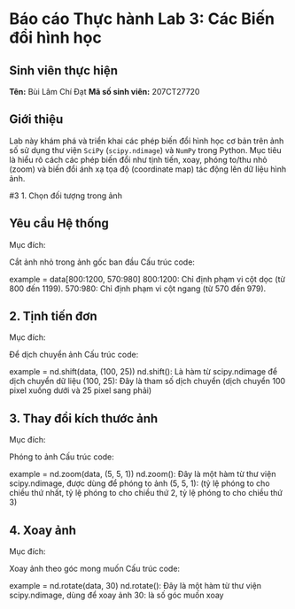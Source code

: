 # Báo cáo Thực hành Lab 3: Các Biến đổi hình học

## Sinh viên thực hiện
**Tên:** Bùi Lâm Chí Đạt
**Mã số sinh viên:** 207CT27720

## Giới thiệu
Lab này khám phá và triển khai các phép biến đổi hình học cơ bản trên ảnh số sử dụng thư viện `SciPy` (`scipy.ndimage`) và `NumPy` trong Python. Mục tiêu là hiểu rõ cách các phép biến đổi như tịnh tiến, xoay, phóng to/thu nhỏ (zoom) và biến đổi ánh xạ tọa độ (coordinate map) tác động lên dữ liệu hình ảnh.


#3 1. Chọn đối tượng trong ảnh
 
## Yêu cầu Hệ thống
Mục đích:

Cắt ảnh nhỏ trong ảnh gốc ban đầu
Cấu trúc code:

example = data[800:1200, 570:980]
800:1200: Chỉ định phạm vi cột dọc (từ 800 đến 1199).
570:980: Chỉ định phạm vi cột ngang (từ 570 đến 979).

## 2. Tịnh tiến đơn
Mục đích:

Để dịch chuyển ảnh
Cấu trúc code:

example = nd.shift(data, (100, 25))
nd.shift(): Là hàm từ scipy.ndimage để dịch chuyển dữ liệu
(100, 25): Đây là tham số dịch chuyển (dịch chuyển 100 pixel xuống dưới và 25 pixel sang phải)

## 3. Thay đổi kích thước ảnh
Mục đích:

Phóng to ảnh
Cấu trúc code:

example = nd.zoom(data, (5, 5, 1))
nd.zoom(): Đây là một hàm từ thư viện scipy.ndimage, được dùng để phóng to ảnh
(5, 5, 1): (tỷ lệ phóng to cho chiều thứ nhất, tỷ lệ phóng to cho chiều thứ 2, tỷ lệ phóng to cho chiều thứ 3)

## 4. Xoay ảnh
Mục đích:

Xoay ảnh theo góc mong muốn
Cấu trúc code:

example = nd.rotate(data, 30)
nd.rotate(): Đây là một hàm từ thư viện scipy.ndimage, dùng để xoay ảnh
30: là số góc muốn xoay
